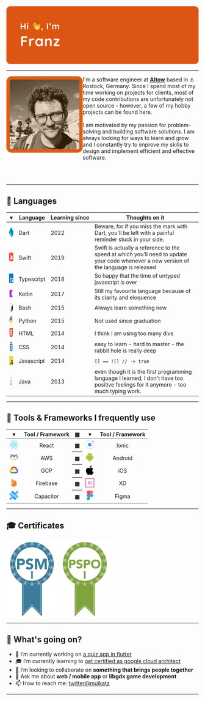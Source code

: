 <img src="assets/header.png"  alt="header"/>

---

<div>
  <img align="left" alt="profile" width="200" src="assets/profile.png"/>
  <p align="left">I'm a software engineer at <strong><a href="https://www.altow.de/">Altow</a></strong> based in ⚓️
    Rostock, Germany. Since I spend most of my time working on projects for clients, most of my code contributions are
    unfortunately not open source - however, a few of my hobby projects can be found here.<br><br>
    I am motivated by my passion for problem-solving and building software solutions. I am always looking for ways to learn and grow and I constantly try to improve my skills to design and implement efficient and effective software.
    <br><br>
</div>

<br/>

---

<h2>💬 Languages</h2>
<table>
  <thead>
  <tr>
    <th>▾</th>
    <th>Language</th>
    <th>Learning&nbsp;since</th>
    <th>Thoughts on it</th>
  </tr>
  </thead>
  <tbody>
  <tr>
    <td><img src="https://raw.githubusercontent.com/devicons/devicon/master/icons/dart/dart-original.svg"
             alt="dart" width="25" height="25"/></td>
    <td>Dart</td>
    <td>2022</td>
    <td>Beware, for if you miss the mark with Dart, you'll be left with a painful reminder stuck in your side.</td>
  </tr>
  <tr>
    <td><img src="https://raw.githubusercontent.com/devicons/devicon/master/icons/swift/swift-original.svg"
             alt="swift" width="25" height="25"/></td>
    <td>Swift</td>
    <td>2019</td>
    <td>Swift is actually a reference to the speed at which you'll need to update your code whenever a new version of
      the language is released
    </td>
  </tr>
  <tr>
    <td><img
        src="https://raw.githubusercontent.com/devicons/devicon/master/icons/typescript/typescript-original.svg"
        alt="typescript" width="25" height="25"/></td>
    <td>Typescript</td>
    <td>2018</td>
    <td>So happy that the time of untyped javascript is over</td>
  </tr>
  <tr>
    <td><img src="https://raw.githubusercontent.com/devicons/devicon/master/icons/kotlin/kotlin-original.svg"
             alt="kotlin" width="25" height="25"/></td>
    <td>Kotlin</td>
    <td>2017</td>
    <td>Still my favourite language because of its clarity and eloquence</td>
  </tr>
  <tr>
    <td><img src="https://raw.githubusercontent.com/devicons/devicon/master/icons/bash/bash-original.svg"
             alt="bash" width="25" height="25"/></td>
    <td>Bash</td>
    <td>2015</td>
    <td>Always learn something new</td>
  </tr>
  <tr>
    <td><img src="https://raw.githubusercontent.com/devicons/devicon/master/icons/python/python-original.svg"
             alt="bash" width="25" height="25"/></td>
    <td>Python</td>
    <td>2015</td>
    <td>Not used since graduation</td>
  </tr>
  <tr>
    <td><img src="https://raw.githubusercontent.com/devicons/devicon/master/icons/html5/html5-original.svg"
             alt="dart" width="25" height="25"/></td>
    <td>HTML</td>
    <td>2014</td>
    <td>I think I am using too many divs</td>
  </tr>
  <tr>
    <td><img
        src="https://raw.githubusercontent.com/devicons/devicon/master/icons/css3/css3-original-wordmark.svg"
        alt="css3" width="25" height="25"/></td>
    <td>CSS</td>
    <td>2014</td>
    <td>easy to learn - hard to master - the rabbit hole is really deep</td>
  </tr>
  <tr>
    <td><img
        src="https://raw.githubusercontent.com/devicons/devicon/master/icons/javascript/javascript-original.svg"
        alt="javascript" width="25" height="25"/></td>
    <td>Javascript</td>
    <td>2014</td>
    <td><code>[] == ![] // -> true</code></td>
  </tr>
  <tr>
    <td><img src="https://raw.githubusercontent.com/devicons/devicon/master/icons/java/java-plain-wordmark.svg"
             alt="java" width="25" height="25"/></td>
    <td>Java</td>
    <td>2013</td>
    <td>even though it is the first programming language I learned, I don't have too positive feelings for it anymore -
      too much typing work.
    </td>
  </tr>
  </tbody>
</table>

---

<h2>🔧 Tools & Frameworks I frequently use</h2>
<table>
  <thead>
  <tr>
    <th>▾</th>
    <th>Tool / Framework</th>
    <th>▦</th>
    <th>▾</th>
    <th>Tool / Framework</th>
  </tr>
  </thead>
  <tbody>
  <tr>
    <td><img src="https://raw.githubusercontent.com/devicons/devicon/master/icons/react/react-original.svg"
             alt="react" width="25" height="25"/></td>
    <td align="center">React</td>
    <th>▦</th>
    <td><img src="https://raw.githubusercontent.com/devicons/devicon/master/icons/ionic/ionic-original.svg"
             alt="ionic" width="25" height="25"/></td>
    <td align="center">Ionic</td>
  </tr>
  <tr>
    <td><img
        src="https://raw.githubusercontent.com/github/explore/80688e429a7d4ef2fca1e82350fe8e3517d3494d/topics/aws/aws.png"
        alt="aws" width="25" height="25"/>
    </td>
    <td align="center">AWS</td>
    <th>▦</th>
    <td><img src="https://raw.githubusercontent.com/devicons/devicon/master/icons/android/android-plain.svg"
             alt="android" width="25" height="25"/></td>
    <td align="center">Android</td>
  </tr>
  <tr>
    <td><img src="https://raw.githubusercontent.com/devicons/devicon/master/icons/googlecloud/googlecloud-original.svg"
             alt="gcp" width="25" height="25"/></td>
    <td align="center">GCP</td>
    <th>▦</th>
    <td><img src="https://raw.githubusercontent.com/devicons/devicon/master/icons/apple/apple-original.svg"
             alt="ios" width="25" height="25"/></td>
    <td align="center">iOS</td>
  </tr>
  <tr>
    <td><img src="https://raw.githubusercontent.com/devicons/devicon/master/icons/firebase/firebase-plain.svg"
             alt="firebase" width="25" height="25"/></td>
    <td align="center">Firebase</td>
    <th>▦</th>
    <td><img src="https://raw.githubusercontent.com/devicons/devicon/master/icons/xd/xd-line.svg"
             alt="xd" width="25" height="25"/></td>
    <td align="center">XD</td>
  </tr>
  <tr>
    <td><img src="assets/capacitor-icon.svg"
             alt="capacitor" width="25" height="25"/></td>
    <td align="center">Capacitor</td>
    <th>▦</th>
    <td><img src="https://raw.githubusercontent.com/devicons/devicon/master/icons/figma/figma-original.svg"
             alt="figma" width="25" height="25"/></td>
    <td align="center">Figma</td>
  </tr>
  </tbody>
</table>

---

<h2>🎓 Certificates</h2>
<div>
<img src="assets/psm-i.svg" alt="swift" height="200"/>
<img src="assets/pspo-i.svg" alt="swift" height="200"/>
</div>

---

<h2>🦉 What's going on?</h3>
<div>
<ul>
<li>🔭 I’m currently working on <a href="https://github.com/Franjoo">a quiz app in flutter</a></li>
<li>🎓 I’m currently learning to <a href="https://cloud.google.com/certification/cloud-architect">get certified as google cloud architect</a></li>
<li>📝 I’m looking to collaborate on <b>something that brings people together</b></li>
<li>💬 Ask me about <strong>web / mobile app</strong> or <strong>libgdx game development</strong></li>
<li>📫 How to reach me: <a href="https://twitter.com/mulkatz">twitter@mulkatz</a></li>
</ul>
</div>

---
<!-- 
credits https://github.com/Spiderpig86/Spiderpig86 

#

> ‘There are only two hard things in Computer Science: cache invalidation and naming things.’ - Phil Karlton<

#            

![Jokes Card](https://readme-jokes.vercel.app/api)

--!>
